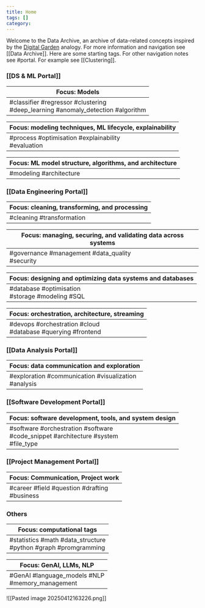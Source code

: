 ```yaml
---
title: Home
tags: []
category:
---
```

Welcome to the Data Archive, an archive of data-related concepts inspired by the [Digital Garden](https://jzhao.xyz/posts/networked-thought/) analogy. For more information and navigation see [[Data Archive]]. Here are some starting tags. For other navigation notes see #portal. For example see [[Clustering]].
### [[DS & ML Portal]]

| Focus: Models                                                                       |
| ----------------------------------------------------------------------------------- |
| #classifier #regressor #clustering<br>#deep_learning #anomaly_detection #algorithm  |

| Focus: modeling techniques, ML lifecycle, explainability          |
| ----------------------------------------------------------------- |
| #process #optimisation #explainability<br>#evaluation |

| Focus: ML model structure, algorithms, and architecture |
| ------------------------------------------------------- |
| #modeling #architecture                    |
### [[Data Engineering Portal]]

| Focus: cleaning, transforming, and processing |
| --------------------------------------------- |
| #cleaning #transformation                     |

| Focus: managing, securing, and validating data across systems |
| ------------------------------------------------------------- |
| #governance #management #data_quality<br>#security            |

| Focus: designing and optimizing data systems and databases |
| ---------------------------------------------------------- |
| #database #optimisation <br>#storage #modeling #SQL        |

| Focus: orchestration, architecture, streaming                  |
| -------------------------------------------------------------- |
| #devops #orchestration #cloud<br>#database #querying #frontend |

### [[Data Analysis Portal]]

| Focus: data communication and exploration                                      |
| ------------------------------------------------------------------------------ |
| #exploration #communication #visualization<br>#analysis |
### [[Software Development Portal]]

| Focus: software development, tools, and system design                                      |
| ------------------------------------------------------------------------------------------ |
| #software #orchestration #software<br> #code_snippet #architecture #system<br> #file_type  |
### [[Project Management Portal]]

| Focus: Communication, Project work               |
| ------------------------------------------------ |
| #career #field #question #drafting <br>#business |
### Others

| Focus: computational tags                                         |
| ----------------------------------------------------------------- |
| #statistics #math #data_structure<br>#python #graph #promgramming |

| Focus: GenAI, LLMs, NLP                            |
| -------------------------------------------------- |
| #GenAI #language_models #NLP<br>#memory_management |

![[Pasted image 20250412163226.png]]